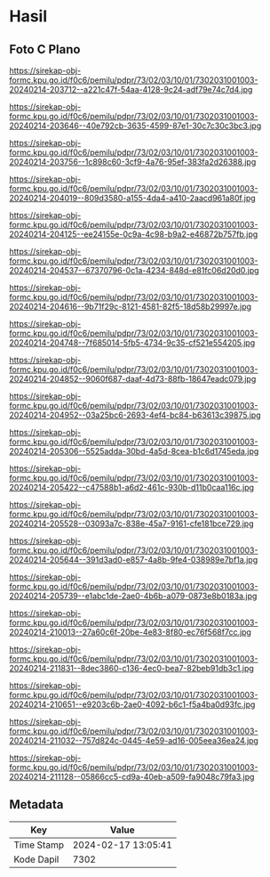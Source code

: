 # Hasil

## Foto C Plano

https://sirekap-obj-formc.kpu.go.id/f0c6/pemilu/pdpr/73/02/03/10/01/7302031001003-20240214-203712--a221c47f-54aa-4128-9c24-adf79e74c7d4.jpg

https://sirekap-obj-formc.kpu.go.id/f0c6/pemilu/pdpr/73/02/03/10/01/7302031001003-20240214-203646--40e792cb-3635-4599-87e1-30c7c30c3bc3.jpg

https://sirekap-obj-formc.kpu.go.id/f0c6/pemilu/pdpr/73/02/03/10/01/7302031001003-20240214-203756--1c898c60-3cf9-4a76-95ef-383fa2d26388.jpg

https://sirekap-obj-formc.kpu.go.id/f0c6/pemilu/pdpr/73/02/03/10/01/7302031001003-20240214-204019--809d3580-a155-4da4-a410-2aacd961a80f.jpg

https://sirekap-obj-formc.kpu.go.id/f0c6/pemilu/pdpr/73/02/03/10/01/7302031001003-20240214-204125--ee24155e-0c9a-4c98-b9a2-e46872b757fb.jpg

https://sirekap-obj-formc.kpu.go.id/f0c6/pemilu/pdpr/73/02/03/10/01/7302031001003-20240214-204537--67370796-0c1a-4234-848d-e81fc06d20d0.jpg

https://sirekap-obj-formc.kpu.go.id/f0c6/pemilu/pdpr/73/02/03/10/01/7302031001003-20240214-204616--9b71f29c-8121-4581-82f5-18d58b29997e.jpg

https://sirekap-obj-formc.kpu.go.id/f0c6/pemilu/pdpr/73/02/03/10/01/7302031001003-20240214-204748--7f685014-5fb5-4734-9c35-cf521e554205.jpg

https://sirekap-obj-formc.kpu.go.id/f0c6/pemilu/pdpr/73/02/03/10/01/7302031001003-20240214-204852--9060f687-daaf-4d73-88fb-18647eadc079.jpg

https://sirekap-obj-formc.kpu.go.id/f0c6/pemilu/pdpr/73/02/03/10/01/7302031001003-20240214-204952--03a25bc6-2693-4ef4-bc84-b63613c39875.jpg

https://sirekap-obj-formc.kpu.go.id/f0c6/pemilu/pdpr/73/02/03/10/01/7302031001003-20240214-205306--5525adda-30bd-4a5d-8cea-b1c6d1745eda.jpg

https://sirekap-obj-formc.kpu.go.id/f0c6/pemilu/pdpr/73/02/03/10/01/7302031001003-20240214-205422--c47588b1-a6d2-461c-930b-d11b0caa116c.jpg

https://sirekap-obj-formc.kpu.go.id/f0c6/pemilu/pdpr/73/02/03/10/01/7302031001003-20240214-205528--03093a7c-838e-45a7-9161-cfe181bce729.jpg

https://sirekap-obj-formc.kpu.go.id/f0c6/pemilu/pdpr/73/02/03/10/01/7302031001003-20240214-205644--391d3ad0-e857-4a8b-9fe4-038989e7bf1a.jpg

https://sirekap-obj-formc.kpu.go.id/f0c6/pemilu/pdpr/73/02/03/10/01/7302031001003-20240214-205739--e1abc1de-2ae0-4b6b-a079-0873e8b0183a.jpg

https://sirekap-obj-formc.kpu.go.id/f0c6/pemilu/pdpr/73/02/03/10/01/7302031001003-20240214-210013--27a60c6f-20be-4e83-8f80-ec76f568f7cc.jpg

https://sirekap-obj-formc.kpu.go.id/f0c6/pemilu/pdpr/73/02/03/10/01/7302031001003-20240214-211831--8dec3860-c136-4ec0-bea7-82beb91db3c1.jpg

https://sirekap-obj-formc.kpu.go.id/f0c6/pemilu/pdpr/73/02/03/10/01/7302031001003-20240214-210651--e9203c6b-2ae0-4092-b6c1-f5a4ba0d93fc.jpg

https://sirekap-obj-formc.kpu.go.id/f0c6/pemilu/pdpr/73/02/03/10/01/7302031001003-20240214-211032--757d824c-0445-4e59-ad16-005eea36ea24.jpg

https://sirekap-obj-formc.kpu.go.id/f0c6/pemilu/pdpr/73/02/03/10/01/7302031001003-20240214-211128--05866cc5-cd9a-40eb-a509-fa9048c79fa3.jpg


## Metadata

| Key        | Value               |
| ---------- | ------------------- |
| Time Stamp | 2024-02-17 13:05:41 |
| Kode Dapil | 7302                |



